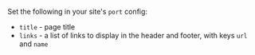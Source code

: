 Set the following in your site's `port` config:

- `title` - page title
- `links` - a list of links to display in the header and footer, with keys `url` and `name`
